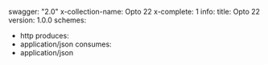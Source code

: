 swagger: "2.0"
x-collection-name: Opto 22
x-complete: 1
info:
  title: Opto 22
  version: 1.0.0
schemes:
- http
produces:
- application/json
consumes:
- application/json